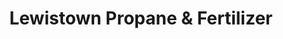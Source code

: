 ---
title: "Lewistown Propane & Fertilizer"
url: /lewistown/lewistown-propane-und-fertilizer/
shop: Gasflaschen
---